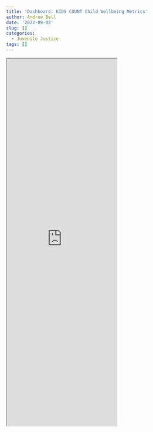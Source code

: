 ```yaml
---
title: 'Dashboard: KIDS COUNT Child Wellbeing Metrics'
author: Andrew Bell
date: '2022-09-02'
slug: []
categories:
  - Juvenile Justice
tags: []
---
```


<iframe class="shinyapp-large" src="https://openjusticeok.shinyapps.io/kids-count-map-test/" height="1000"></iframe>
